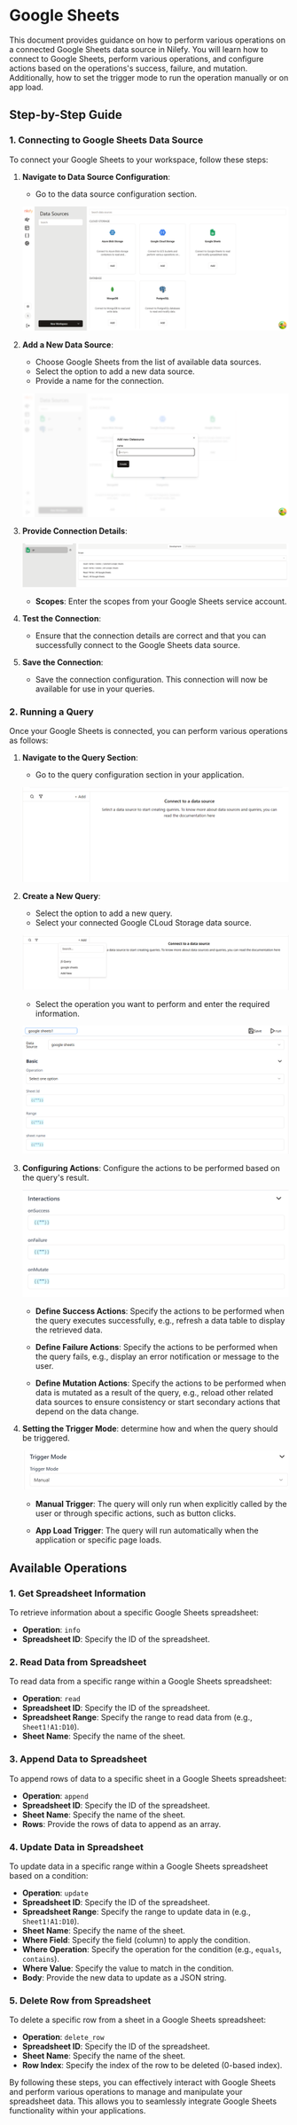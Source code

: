 # Google Sheets

This document provides guidance on how to perform various operations on a connected Google Sheets data source in Nilefy. You will learn how to connect to Google Sheets, perform various operations, and configure actions based on the operations's success, failure, and mutation. Additionally, how to set the trigger mode to run the operation manually or on app load.

## Step-by-Step Guide

### 1. Connecting to Google Sheets Data Source

To connect your Google Sheets to your workspace, follow these steps:

1. **Navigate to Data Source Configuration**:
   - Go to the data source configuration section.

    ![Nilefy](img/ds.png)

2. **Add a New Data Source**:
    - Choose Google Sheets from the list of available data sources.
    - Select the option to add a new data source.
    - Provide a name for the connection.
    
    ![Nilefy](img/ds_name.png)

3. **Provide Connection Details**:

    ![Nilefy](img/google_sheets/gs.png)

    - **Scopes**: Enter the scopes from your Google Sheets service account.

4. **Test the Connection**:
   - Ensure that the connection details are correct and that you can successfully connect to the Google Sheets data source.

5. **Save the Connection**:
    - Save the connection configuration. This connection will now be available for use in your queries.


### 2. Running a Query

Once your Google Sheets is connected, you can perform various operations as follows:

1. **Navigate to the Query Section**:
   - Go to the query configuration section in your application.

    ![Nilefy](img/query_config.png)

2. **Create a New Query**:
   - Select the option to add a new query.
   - Select your connected Google CLoud Storage data source.

    ![Nilefy](img/google_sheets/query_add.png)

   - Select the operation you want to perform and enter the required information.
    
    ![Nilefy](img/google_sheets/query.png)

3. **Configuring Actions**: Configure the actions to be performed based on the query's result.

    ![Nilefy](img/interactions.png)

    - **Define Success Actions**: Specify the actions to be performed when the query executes successfully, e.g., refresh a data table to display the retrieved data. 

    - **Define Failure Actions**: Specify the actions to be performed when the query fails, e.g., display an error notification or message to the user.

    - **Define Mutation Actions**: Specify the actions to be performed when data is mutated as a result of the query, e.g., reload other related data sources to ensure consistency or start secondary actions that depend on the data change.


4. **Setting the Trigger Mode**: determine how and when the query should be triggered.
    
    ![Nilefy](img/trigger.png)

    - **Manual Trigger**: The query will only run when explicitly called by the user or through specific actions, such as button clicks.

    - **App Load Trigger**: The query will run automatically when the application or specific page loads.

## Available Operations

### 1. Get Spreadsheet Information

To retrieve information about a specific Google Sheets spreadsheet:

- **Operation**: `info`
- **Spreadsheet ID**: Specify the ID of the spreadsheet.

### 2. Read Data from Spreadsheet

To read data from a specific range within a Google Sheets spreadsheet:

- **Operation**: `read`
- **Spreadsheet ID**: Specify the ID of the spreadsheet.
- **Spreadsheet Range**: Specify the range to read data from (e.g., `Sheet1!A1:D10`).
- **Sheet Name**: Specify the name of the sheet.

### 3. Append Data to Spreadsheet

To append rows of data to a specific sheet in a Google Sheets spreadsheet:

- **Operation**: `append`
- **Spreadsheet ID**: Specify the ID of the spreadsheet.
- **Sheet Name**: Specify the name of the sheet.
- **Rows**: Provide the rows of data to append as an array.

### 4. Update Data in Spreadsheet

To update data in a specific range within a Google Sheets spreadsheet based on a condition:

- **Operation**: `update`
- **Spreadsheet ID**: Specify the ID of the spreadsheet.
- **Spreadsheet Range**: Specify the range to update data in (e.g., `Sheet1!A1:D10`).
- **Sheet Name**: Specify the name of the sheet.
- **Where Field**: Specify the field (column) to apply the condition.
- **Where Operation**: Specify the operation for the condition (e.g., `equals`, `contains`).
- **Where Value**: Specify the value to match in the condition.
- **Body**: Provide the new data to update as a JSON string.

### 5. Delete Row from Spreadsheet

To delete a specific row from a sheet in a Google Sheets spreadsheet:

- **Operation**: `delete_row`
- **Spreadsheet ID**: Specify the ID of the spreadsheet.
- **Sheet Name**: Specify the name of the sheet.
- **Row Index**: Specify the index of the row to be deleted (0-based index).

By following these steps, you can effectively interact with Google Sheets and perform various operations to manage and manipulate your spreadsheet data. This allows you to seamlessly integrate Google Sheets functionality within your applications.
